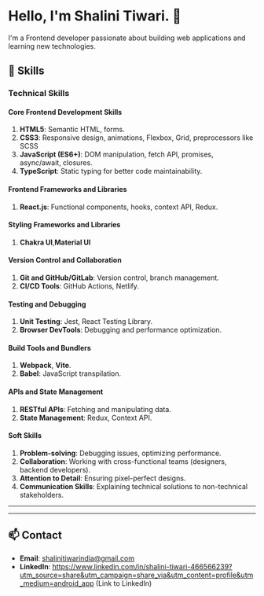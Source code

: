 
# Hello, I'm Shalini Tiwari. 👋

I'm a Frontend developer passionate about building web applications and learning new technologies.

## 🚀 Skills

### **Technical Skills**

#### **Core Frontend Development Skills**
1. **HTML5**: Semantic HTML, forms.
2. **CSS3**: Responsive design, animations, Flexbox, Grid, preprocessors like SCSS
3. **JavaScript (ES6+)**: DOM manipulation, fetch API, promises, async/await, closures.
4. **TypeScript**: Static typing for better code maintainability.

#### **Frontend Frameworks and Libraries**
1. **React.js**: Functional components, hooks, context API, Redux.

#### **Styling Frameworks and Libraries**
1. **Chakra UI**,**Material UI**

#### **Version Control and Collaboration**
1. **Git and GitHub/GitLab**: Version control, branch management.
2. **CI/CD Tools**: GitHub Actions, Netlify.

#### **Testing and Debugging**
1. **Unit Testing**: Jest, React Testing Library.
2. **Browser DevTools**: Debugging and performance optimization.

#### **Build Tools and Bundlers**
1. **Webpack**, **Vite**.
2. **Babel**: JavaScript transpilation.

#### **APIs and State Management**
1. **RESTful APIs**: Fetching and manipulating data.
2. **State Management**: Redux, Context API.

#### **Soft Skills**
1. **Problem-solving**: Debugging issues, optimizing performance.
2. **Collaboration**: Working with cross-functional teams (designers, backend developers).
3. **Attention to Detail**: Ensuring pixel-perfect designs.
4. **Communication Skills**: Explaining technical solutions to non-technical stakeholders.

---


---




## 📫 Contact
- **Email**: shalinitiwarindia@gmail.com
- **LinkedIn**: https://www.linkedin.com/in/shalini-tiwari-466566239?utm_source=share&utm_campaign=share_via&utm_content=profile&utm_medium=android_app (Link to LinkedIn)






<img src="https://komarev.com/ghpvc/?username=shalinitiwarindia&style=flat-square&color=blue" alt=""/>




